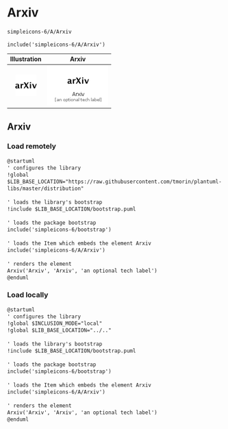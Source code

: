 # Arxiv


```text
simpleicons-6/A/Arxiv
```

```text
include('simpleicons-6/A/Arxiv')
```



| Illustration | Arxiv |
| :---: | :---: |
| ![illustration for Illustration](../../simpleicons-6/A/Arxiv.png) | ![illustration for Arxiv](../../simpleicons-6/A/Arxiv.Local.png) |




## Arxiv

### Load remotely
```plantuml
@startuml
' configures the library
!global $LIB_BASE_LOCATION="https://raw.githubusercontent.com/tmorin/plantuml-libs/master/distribution"

' loads the library's bootstrap
!include $LIB_BASE_LOCATION/bootstrap.puml

' loads the package bootstrap
include('simpleicons-6/bootstrap')

' loads the Item which embeds the element Arxiv
include('simpleicons-6/A/Arxiv')

' renders the element
Arxiv('Arxiv', 'Arxiv', 'an optional tech label')
@enduml
```

### Load locally
```plantuml
@startuml
' configures the library
!global $INCLUSION_MODE="local"
!global $LIB_BASE_LOCATION="../.."

' loads the library's bootstrap
!include $LIB_BASE_LOCATION/bootstrap.puml

' loads the package bootstrap
include('simpleicons-6/bootstrap')

' loads the Item which embeds the element Arxiv
include('simpleicons-6/A/Arxiv')

' renders the element
Arxiv('Arxiv', 'Arxiv', 'an optional tech label')
@enduml
```

